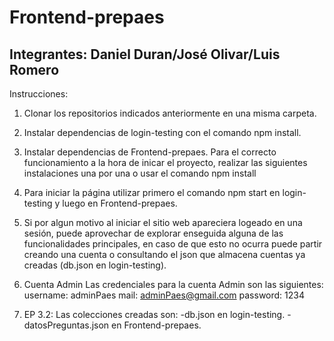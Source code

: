 # Frontend-prepaes
## Integrantes: Daniel Duran/José Olivar/Luis Romero

Instrucciones:

1. Clonar los repositorios indicados anteriormente en una misma carpeta.
2. Instalar dependencias de login-testing con el comando npm install.
3. Instalar dependencias de Frontend-prepaes.
    Para el correcto funcionamiento a la hora de inicar el proyecto, realizar las siguientes instalaciones una por una o usar el comando npm install
    
4. Para iniciar la página utilizar primero el comando npm start en login-testing y luego en Frontend-prepaes.   
5. Si por algun motivo al iniciar el sitio web apareciera logeado en una sesión, puede aprovechar de explorar enseguida alguna de las funcionalidades principales, en caso de    que esto no ocurra puede partir creando una cuenta o consultando el json que almacena cuentas ya creadas (db.json en login-testing).
6. Cuenta Admin
   Las credenciales para la cuenta Admin son las siguientes:
    username: adminPaes
    mail: adminPaes@gmail.com
    password: 1234
7. EP 3.2: Las colecciones creadas son:
     -db.json en login-testing.
     -datosPreguntas.json en Frontend-prepaes.
